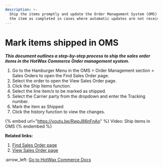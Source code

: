 ```yaml
---
description: >-
  Ship the items promptly and update the Order Management System (OMS) to mark
  the item as completed in cases where automatic updates are not received.
---
```


# Mark items shipped in OMS

_**This document outlines a step-by-step process to ship the sales order items in the HotWax Commerce Order management system.**_

1. Go to  the Hamburger Menu in the OMS > Order Management section > Sales Orders to open the Find Sales Order page.
2. Select the order to open the View Sales Order page.
3. Click the Ship Items function.
4. Select the line item/s to be marked as shipped.
5. Select the Carrier party from the dropdown and enter the Tracking number.
6. Mark the item as Shipped&#x20;
7. Click the history function to view the changes.



{% embed url="https://youtu.be/RwpJ86nFnAo" %}
Video: Ship items in OMS
{% endembed %}



**Related links:**&#x20;

1. &#x20;[Find Sales Order page](http://127.0.0.1:5000/s/oLmQzGATywYkwiU9sCat/order-management/sales-orders-page)
2. &#x20;[View Sales Order page](http://127.0.0.1:5000/s/oLmQzGATywYkwiU9sCat/order-management/sales-order-view-page)



:arrow\_left: [Go to HotWax Commerce Docs](http://127.0.0.1:5000/o/l53nGvPQLhOHrKCP9HTG/s/TefRnbhmBjhScpq172vl/)
